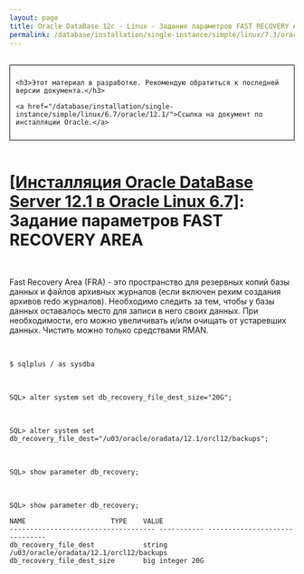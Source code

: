 ```yaml
---
layout: page
title: Oracle DataBase 12c - Linux - Задание параметров FAST RECOVERY AREA
permalink: /database/installation/single-instance/simple/linux/7.3/oracle/12.2/oracle-setup-fast-recovery-area-params/
---
```


<br/>

<div style="padding:10px; border:thin solid black;">

	<h3>Этот материал в разработке. Рекомендую обратиться к последней версии документа.</h3>

    <a href="/database/installation/single-instance/simple/linux/6.7/oracle/12.1/">Ссылка на документ по инсталляции Oracle.</a>

</div>

<br/>

# <a href="/database/installation/single-instance/simple/linux/6.7/oracle/12.1/">[Инсталляция Oracle DataBase Server 12.1 в Oracle Linux 6.7]</a>: Задание параметров FAST RECOVERY AREA


<br/>

Fast Recovery Area (FRA) - это пространство для резервных копий базы данных и файлов архивных журналов (если включен рехим создания архивов redo журналов). Необходимо следить за тем, чтобы у базы данных оставалось место для записи в него своих данных. При необходимости, его можно увеличивать и/или очищать от устаревших данных. Чистить можно только средствами RMAN.

<br/>

	$ sqlplus / as sysdba


<br/>


	SQL> alter system set db_recovery_file_dest_size="20G";

<br/>

	SQL> alter system set db_recovery_file_dest="/u03/oracle/oradata/12.1/orcl12/backups";

<br/>

	SQL> show parameter db_recovery;

<br/>

	SQL> show parameter db_recovery;

	NAME				     TYPE	 VALUE
	------------------------------------ ----------- ------------------------------
	db_recovery_file_dest		     string	 /u03/oracle/oradata/12.1/orcl12/backups
	db_recovery_file_dest_size	     big integer 20G
